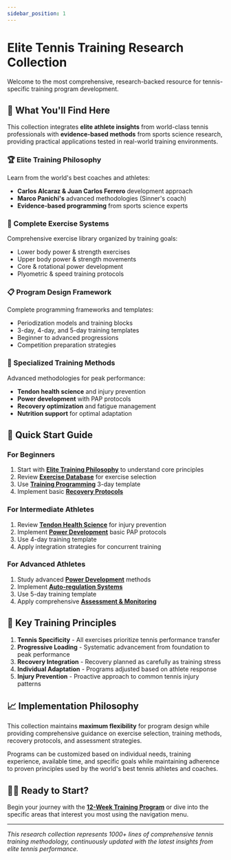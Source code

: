 ```yaml
---
sidebar_position: 1
---
```


# Elite Tennis Training Research Collection

Welcome to the most comprehensive, research-backed resource for tennis-specific training program development.

## 🎾 What You'll Find Here

This collection integrates **elite athlete insights** from world-class tennis professionals with **evidence-based methods** from sports science research, providing practical applications tested in real-world training environments.

### 🏆 Elite Training Philosophy

Learn from the world's best coaches and athletes:

- **Carlos Alcaraz & Juan Carlos Ferrero** development approach
- **Marco Panichi's** advanced methodologies (Sinner's coach)
- **Evidence-based programming** from sports science experts

### 💪 Complete Exercise Systems

Comprehensive exercise library organized by training goals:

- Lower body power & strength exercises
- Upper body power & strength movements
- Core & rotational power development
- Plyometric & speed training protocols

### 📋 Program Design Framework

Complete programming frameworks and templates:

- Periodization models and training blocks
- 3-day, 4-day, and 5-day training templates
- Beginner to advanced progressions
- Competition preparation strategies

### 🔬 Specialized Training Methods

Advanced methodologies for peak performance:

- **Tendon health science** and injury prevention
- **Power development** with PAP protocols
- **Recovery optimization** and fatigue management
- **Nutrition support** for optimal adaptation

## 🚀 Quick Start Guide

### For Beginners

1. Start with [**Elite Training Philosophy**](/training-philosophy/overview) to understand core principles
2. Review [**Exercise Database**](/exercises/exercise-database) for exercise selection
3. Use [**Training Programming**](/programming/training-programming) 3-day template
4. Implement basic [**Recovery Protocols**](/recovery/recovery-protocols)

### For Intermediate Athletes

1. Review [**Tendon Health Science**](/specialized/tendon-health-science) for injury prevention
2. Implement [**Power Development**](/specialized/power-development) basic PAP protocols
3. Use 4-day training template
4. Apply integration strategies for concurrent training

### For Advanced Athletes

1. Study advanced [**Power Development**](/specialized/power-development) methods
2. Implement [**Auto-regulation Systems**](/recovery/advanced-recovery)
3. Use 5-day training template
4. Apply comprehensive [**Assessment & Monitoring**](/assessment/assessment-monitoring)

## 🎯 Key Training Principles

1. **Tennis Specificity** - All exercises prioritize tennis performance transfer
2. **Progressive Loading** - Systematic advancement from foundation to peak performance
3. **Recovery Integration** - Recovery planned as carefully as training stress
4. **Individual Adaptation** - Programs adjusted based on athlete response
5. **Injury Prevention** - Proactive approach to common tennis injury patterns

## 📈 Implementation Philosophy

This collection maintains **maximum flexibility** for program design while providing comprehensive guidance on exercise selection, training methods, recovery protocols, and assessment strategies.

Programs can be customized based on individual needs, training experience, available time, and specific goals while maintaining adherence to proven principles used by the world's best tennis athletes and coaches.

## 🏃‍♂️ Ready to Start?

Begin your journey with the [**12-Week Training Program**](/workouts/overview) or dive into the specific areas that interest you most using the navigation menu.

---

_This research collection represents 1000+ lines of comprehensive tennis training methodology, continuously updated with the latest insights from elite tennis performance._

